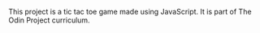 This project is a tic tac toe game made using JavaScript. It is part of The Odin Project curriculum. 